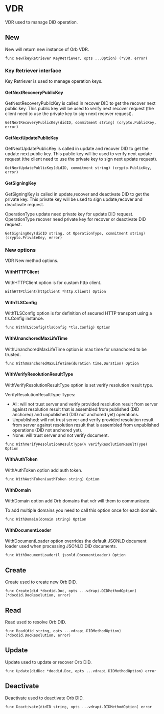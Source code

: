 # VDR
VDR used to manage DID operation.

## New
New will return new instance of Orb VDR.

``
func New(keyRetriever KeyRetriever, opts ...Option) (*VDR, error)
``

### Key Retriever interface
Key Retriever is used to manage operation keys.

#### GetNextRecoveryPublicKey
GetNextRecoveryPublicKey is called in recover DID to get the recover next public key. This public key will be used to 
verify next recover request (the client need to use the private key to sign next recover request).

``
GetNextRecoveryPublicKey(didID, commitment string) (crypto.PublicKey, error)
``

#### GetNextUpdatePublicKey
GetNextUpdatePublicKey is called in update and recover DID to get the update next public key. This public key will be used to
verify next update request (the client need to use the private key to sign next update request).

``
GetNextUpdatePublicKey(didID, commitment string) (crypto.PublicKey, error)
``

#### GetSigningKey
GetSigningKey is called in update,recover and deactivate DID to get the private key. This private key will be used to
sign update,recover and deactivate request.

OperationType update need private key for update DID request.
OperationType recover need private key for recover or deactivate DID request.

``
GetSigningKey(didID string, ot OperationType, commitment string) (crypto.PrivateKey, error)
``

### New options
VDR New method options.

#### WithHTTPClient
WithHTTPClient option is for custom http client.

```
WithHTTPClient(httpClient *http.Client) Option
```

#### WithTLSConfig
WithTLSConfig option is for definition of secured HTTP transport using a tls.Config instance.

```
func WithTLSConfig(tlsConfig *tls.Config) Option 
```

#### WithUnanchoredMaxLifeTime
WithUnanchoredMaxLifeTime option is max time for unanchored to be trusted.

```
func WithUnanchoredMaxLifeTime(duration time.Duration) Option
```

#### WithVerifyResolutionResultType
WithVerifyResolutionResultType option is set verify resolution result type.

VerifyResolutionResultType Types:
* All: will not trust server and verify provided resolution result from server against resolution result that is assembled
  from published (DID anchored) and unpublished (DID not anchored yet) operations.
* Unpublished: will not trust server and verify provided resolution result from server against resolution result that is assembled
  from unpublished operations (DID not anchored yet).
* None: will trust server and not verify document.

```
func WithVerifyResolutionResultType(v VerifyResolutionResultType) Option 
```

#### WithAuthToken
WithAuthToken option add auth token.

```
func WithAuthToken(authToken string) Option
```

#### WithDomain
WithDomain option add Orb domains that vdr will them to communicate.

To add multiple domains you need to call this option once for each domain.

```
func WithDomain(domain string) Option
```

#### WithDocumentLoader
WithDocumentLoader option overrides the default JSONLD document loader used when processing JSONLD DID documents.

```
func WithDocumentLoader(l jsonld.DocumentLoader) Option
```

## Create
Create used to create new Orb DID.

``
func Create(did *docdid.Doc, opts ...vdrapi.DIDMethodOption) (*docdid.DocResolution, error)
``

## Read
Read used to resolve Orb DID.

``
func Read(did string, opts ...vdrapi.DIDMethodOption) (*docdid.DocResolution, error)
``

## Update
Update used to update or recover Orb DID.

``
func Update(didDoc *docdid.Doc, opts ...vdrapi.DIDMethodOption) error
``

## Deactivate
Deactivate used to deactivate Orb DID.

``
func Deactivate(didID string, opts ...vdrapi.DIDMethodOption) error
``
